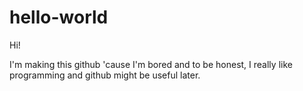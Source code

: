 # hello-world
Hi!

I'm making this github 'cause I'm bored and to be honest, I really like programming and github might be useful later.
